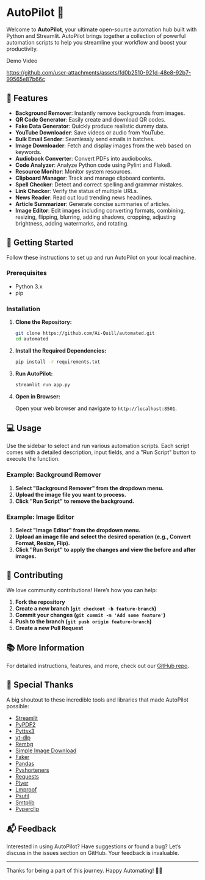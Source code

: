 # AutoPilot 🚀

Welcome to **AutoPilot**, your ultimate open-source automation hub built with Python and Streamlit. AutoPilot brings together a collection of powerful automation scripts to help you streamline your workflow and boost your productivity.

Demo Video

https://github.com/user-attachments/assets/fd0b2510-921d-48e8-92b7-99565e87b66c

## 🌟 Features

- **Background Remover**: Instantly remove backgrounds from images.
- **QR Code Generator**: Easily create and download QR codes.
- **Fake Data Generator**: Quickly produce realistic dummy data.
- **YouTube Downloader**: Save videos or audio from YouTube.
- **Bulk Email Sender**: Seamlessly send emails in batches.
- **Image Downloader**: Fetch and display images from the web based on keywords.
- **Audiobook Converter**: Convert PDFs into audiobooks.
- **Code Analyzer**: Analyze Python code using Pylint and Flake8.
- **Resource Monitor**: Monitor system resources.
- **Clipboard Manager**: Track and manage clipboard contents.
- **Spell Checker**: Detect and correct spelling and grammar mistakes.
- **Link Checker**: Verify the status of multiple URLs.
- **News Reader**: Read out loud trending news headlines.
- **Article Summarizer**: Generate concise summaries of articles.
- **Image Editor**: Edit images including converting formats, combining, resizing, flipping, blurring, adding shadows, cropping, adjusting brightness, adding watermarks, and rotating.

## 🚀 Getting Started

Follow these instructions to set up and run AutoPilot on your local machine.

### Prerequisites

- Python 3.x
- pip

### Installation

1. **Clone the Repository:**

    ```sh
    git clone https://github.com/Ai-Quill/automated.git
    cd automated
    ```

2. **Install the Required Dependencies:**

    ```sh
    pip install -r requirements.txt
    ```

3. **Run AutoPilot:**

    ```sh
    streamlit run app.py
    ```

4. **Open in Browser:**

    Open your web browser and navigate to `http://localhost:8501`.

## 💻 Usage

Use the sidebar to select and run various automation scripts. Each script comes with a detailed description, input fields, and a "Run Script" button to execute the function.

### Example: Background Remover

1. **Select "Background Remover" from the dropdown menu.**
2. **Upload the image file you want to process.**
3. **Click "Run Script" to remove the background.**

### Example: Image Editor

1. **Select "Image Editor" from the dropdown menu.**
2. **Upload an image file and select the desired operation (e.g., Convert Format, Resize, Flip).**
3. **Click "Run Script" to apply the changes and view the before and after images.**

## 🙏 Contributing

We love community contributions! Here’s how you can help:

1. **Fork the repository**
2. **Create a new branch (`git checkout -b feature-branch`)**
3. **Commit your changes (`git commit -m 'Add some feature'`)**
4. **Push to the branch (`git push origin feature-branch`)**
5. **Create a new Pull Request**

## 📚 More Information

For detailed instructions, features, and more, check out our [GitHub repo](https://github.com/Ai-Quill/automated).

## 🎉 Special Thanks

A big shoutout to these incredible tools and libraries that made AutoPilot possible:
- [Streamlit](https://streamlit.io)
- [PyPDF2](https://pypdf2.readthedocs.io)
- [Pyttsx3](https://pyttsx3.readthedocs.io)
- [yt-dlp](https://github.com/yt-dlp/yt-dlp)
- [Rembg](https://github.com/danielgatis/rembg)
- [Simple Image Download](https://github.com/RiddlerQ/simple_image_download)
- [Faker](https://faker.readthedocs.io)
- [Pandas](https://pandas.pydata.org)
- [Pyshorteners](https://pyshorteners.readthedocs.io)
- [Requests](https://docs.python-requests.org)
- [Plyer](https://plyer.readthedocs.io)
- [Lmproof](https://lmproof.readthedocs.io)
- [Psutil](https://psutil.readthedocs.io)
- [Smtplib](https://docs.python.org/3/library/smtplib.html)
- [Pyperclip](https://pyperclip.readthedocs.io)

## 📬 Feedback

Interested in using AutoPilot? Have suggestions or found a bug? Let’s discuss in the issues section on GitHub. Your feedback is invaluable.

---

Thanks for being a part of this journey. Happy Automating! 🚀✨


